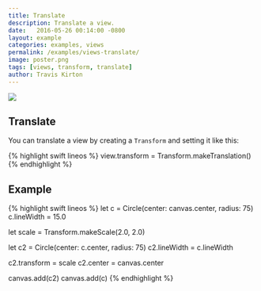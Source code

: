 ```yaml
---
title: Translate
description: Translate a view.
date:   2016-05-26 00:14:00 -0800
layout: example
categories: examples, views
permalink: /examples/views-translate/
image: poster.png
tags: [views, transform, translate]
author: Travis Kirton
---
```

![](translate.png)

## Translate
You can translate a view by creating a `Transform` and setting it like this:

{% highlight swift lineos %}
view.transform = Transform.makeTranslation()
{% endhighlight %}

## Example
{% highlight swift lineos %}
let c = Circle(center: canvas.center, radius: 75)
c.lineWidth = 15.0

let scale = Transform.makeScale(2.0, 2.0)

let c2 = Circle(center: c.center, radius: 75)
c2.lineWidth = c.lineWidth

c2.transform = scale
c2.center = canvas.center

canvas.add(c2)
canvas.add(c)
{% endhighlight %}
